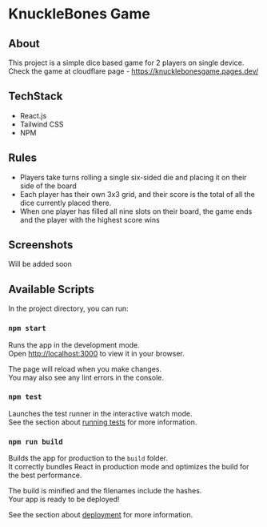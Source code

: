 # KnuckleBones Game

## About

This project is a simple dice based game for 2 players on single device.
Check the game at cloudflare page - https://knucklebonesgame.pages.dev/

## TechStack

 * React.js
 * Tailwind CSS
 * NPM

## Rules

 * Players take turns rolling a single six-sided die and placing it on their side of the board
 * Each player has their own 3x3 grid, and their score is the total of all the dice currently placed there.
 * When one player has filled all nine slots on their board, the game ends and the player with the highest score wins

## Screenshots

 Will be added soon

## Available Scripts

In the project directory, you can run:

### `npm start`

Runs the app in the development mode.\
Open [http://localhost:3000](http://localhost:3000) to view it in your browser.

The page will reload when you make changes.\
You may also see any lint errors in the console.

### `npm test`

Launches the test runner in the interactive watch mode.\
See the section about [running tests](https://facebook.github.io/create-react-app/docs/running-tests) for more information.

### `npm run build`

Builds the app for production to the `build` folder.\
It correctly bundles React in production mode and optimizes the build for the best performance.

The build is minified and the filenames include the hashes.\
Your app is ready to be deployed!

See the section about [deployment](https://facebook.github.io/create-react-app/docs/deployment) for more information.